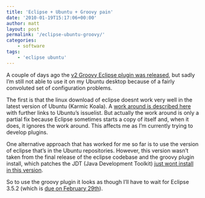 ```yaml
---
title: 'Eclipse + Ubuntu + Groovy pain'
date: '2010-01-19T15:17:06+00:00'
author: matt
layout: post
permalink: '/eclipse-ubuntu-groovy/'
categories:
    - software
tags:
    - 'eclipse ubuntu'
---
```


A couple of days ago the [v2 Groovy Eclipse plugin was released](http://docs.codehaus.org/display/GROOVY/Groovy-Eclipse+2.0.0+New+and+Noteworthy), but sadly I’m still not able to use it on my Ubuntu desktop because of a fairly convoluted set of configuration problems.

The first is that the linux download of eclipse doesnt work very well in the latest version of Ubuntu (Karmic Koala). A [work around is described here](http://mou.me.uk/2009/10/31/fixing-eclipse-in-ubuntu-9-10-karmic-koala/) with further links to Ubuntu’s issuelist. But actually the work around is only a partial fix because Eclipse sometimes starts a copy of itself and, when it does, it ignores the work around. This affects me as I’m currently trying to develop plugins.

One alternative approach that has worked for me so far is to use the version of eclipse that’s in the Ubuntu repositories. However, this version wasn’t taken from the final release of the eclipse codebase and the groovy plugin install, which patches the JDT (Java Development Toolkit) [just wont install in this version](http://jira.codehaus.org/browse/GRECLIPSE-498).

So to use the groovy plugin it looks as though I’ll have to wait for Eclipse 3.5.2 (which is [due on February 29th](http://wiki.eclipse.org/Galileo_Simultaneous_Release#SR2)).
